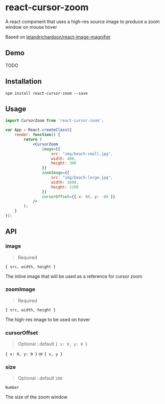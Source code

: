 # react-cursor-zoom

A react component that uses a high-res source image to produce a zoom window on mouse hover

Based on [lelandrichardson/react-image-magnifier](https://github.com/lelandrichardson/react-image-magnifier)

## Demo

TODO

## Installation

`npm install react-cursor-zoom --save`

## Usage


```jsx
import CursorZoom from 'react-cursor-zoom';

var App = React.createClass({
    render: function() {
        return (
            <CursorZoom
                image={{
                    src: "img/beach-small.jpg",
                    width: 400,
                    height: 300
                }}
                zoomImage={{
                    src: "img/beach-large.jpg",
                    width: 1600,
                    height: 1200
                }}
                cursorOffset={{ x: 80, y: -80 }}
            />
        );
    }
});
```

## API

### image

> Required

`{ src, width, height }`

The inline image that will be used as a reference for cursor zoom

### zoomImage

> Required

`{ src, width, height }`

The high-res image to be used on hover

### cursorOffset

> Optional : default `{ x: 0, y: 0 }`

 `{ x: 0, y: 0 }` or `{ x, y }`

### size

> Optional : default `200`

`Number`

The size of the zoom window
